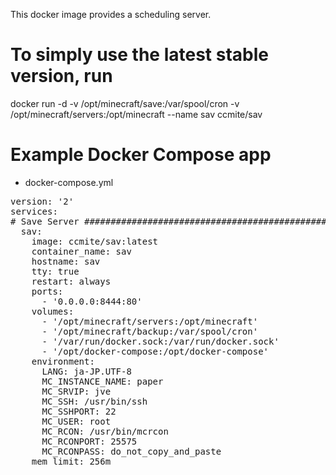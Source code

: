 This docker image provides a scheduling server.


# To simply use the latest stable version, run
docker run -d -v /opt/minecraft/save:/var/spool/cron -v  /opt/minecraft/servers:/opt/minecraft --name sav ccmite/sav


# Example Docker Compose app

* docker-compose.yml

<pre>
version: '2'
services:
# Save Server ###################################################
  sav:
    image: ccmite/sav:latest
    container_name: sav
    hostname: sav
    tty: true
    restart: always
    ports:
      - '0.0.0.0:8444:80'
    volumes:
      - '/opt/minecraft/servers:/opt/minecraft'
      - '/opt/minecraft/backup:/var/spool/cron'
      - '/var/run/docker.sock:/var/run/docker.sock'
      - '/opt/docker-compose:/opt/docker-compose'
    environment:
      LANG: ja-JP.UTF-8
      MC_INSTANCE_NAME: paper
      MC_SRVIP: jve
      MC_SSH: /usr/bin/ssh
      MC_SSHPORT: 22
      MC_USER: root
      MC_RCON: /usr/bin/mcrcon
      MC_RCONPORT: 25575
      MC_RCONPASS: do_not_copy_and_paste
    mem_limit: 256m
</pre>
